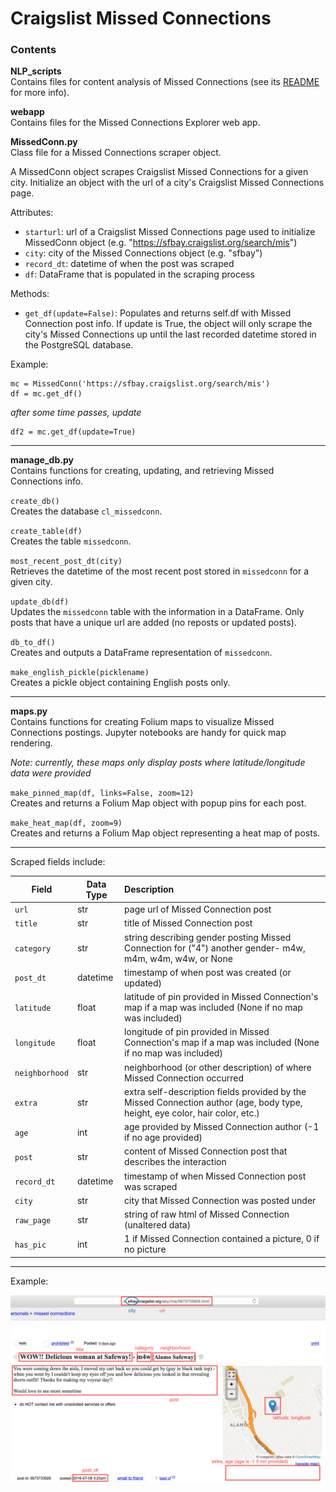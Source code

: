 # Craigslist Missed Connections

### Contents
**NLP_scripts**<br>
Contains files for content analysis of Missed Connections (see its [README](https://github.com/stong1108/CL_missedconn/tree/master/NLP_scripts) for more info).

**webapp**<br>
Contains files for the Missed Connections Explorer web app.

**MissedConn.py**<br>
Class file for a Missed Connections scraper object.

A MissedConn object scrapes Craigslist Missed Connections for a given city. Initialize an object with the url of a city's Craigslist Missed Connections page.

Attributes:
+ `starturl`: url of a Craigslist Missed Connections page used to initialize MissedConn object (e.g. "https://sfbay.craigslist.org/search/mis")
+ `city`: city of the Missed Connections object (e.g. "sfbay")
+ `record_dt`: datetime of when the post was scraped
+ `df`: DataFrame that is populated in the scraping process

Methods:
+ `get_df(update=False)`: Populates and returns self.df with Missed Connection post info. If update is True, the object will only scrape the city's Missed Connections up until the last recorded datetime stored in the PostgreSQL database.

Example:
```
mc = MissedConn('https://sfbay.craigslist.org/search/mis')
df = mc.get_df()
```
*after some time passes, update*
```
df2 = mc.get_df(update=True)
```
***
**manage_db.py**<br>
Contains functions for creating, updating, and retrieving Missed Connections info.

`create_db()`
<br>Creates the database `cl_missedconn`.

`create_table(df)`
<br>Creates the table `missedconn`.

`most_recent_post_dt(city)`
<br>Retrieves the datetime of the most recent post stored in `missedconn` for a given city.

`update_db(df)`
<br>Updates the `missedconn` table with the information in a DataFrame. Only posts that have a unique url are added (no reposts or updated posts).

`db_to_df()`
<br>Creates and outputs a DataFrame representation of `missedconn`.

`make_english_pickle(picklename)`
<br>Creates a pickle object containing English posts only.

***
**maps.py**<br>
Contains functions for creating Folium maps to visualize Missed Connections postings. Jupyter notebooks are handy for quick map rendering.

*Note: currently, these maps only display posts where latitude/longitude data were provided*

`make_pinned_map(df, links=False, zoom=12)`
<br>Creates and returns a Folium Map object with popup pins for each post.

`make_heat_map(df, zoom=9)`
<br>Creates and returns a Folium Map object representing a heat map of posts.
***
Scraped fields include:

|Field|Data Type|Description|
|---|---|:--|
|`url`|str|page url of Missed Connection post|
|`title`|str|title of Missed Connection post|
|`category`|str|string describing gender posting Missed Connection for ("4") another gender- m4w, m4m, w4m, w4w, or None|
|`post_dt`|datetime|timestamp of when post was created (or updated)|
|`latitude`|float|latitude of pin provided in Missed Connection's map if a map was included (None if no map was included)|
|`longitude`|float|longitude of pin provided in Missed Connection's map if a map was included (None if no map was included)|
|`neighborhood`|str|neighborhood (or other description) of where Missed Connection occurred|
|`extra`|str|extra self-description fields provided by the Missed Connection author (age, body type, height, eye color, hair color, etc.)|
|`age`|int|age provided by Missed Connection author (-1 if no age provided)|
|`post`|str|content of Missed Connection post that describes the interaction|
|`record_dt`|datetime|timestamp of when Missed Connection post was scraped|
|`city`|str|city that Missed Connection was posted under|
|`raw_page`|str|string of raw html of Missed Connection (unaltered data)|
|`has_pic`|int|1 if Missed Connection contained a picture, 0 if no picture|
***
Example:

![Example Craigslist page](./images/ex_cl_page.png)
